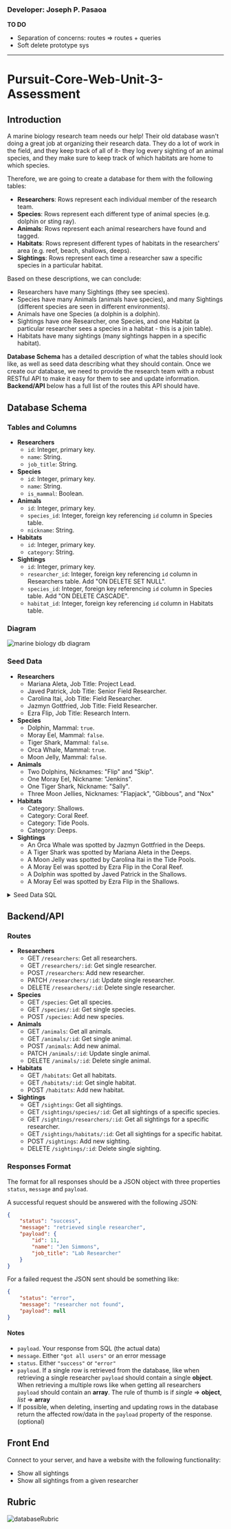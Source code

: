 ### Developer: Joseph P. Pasaoa

**TO DO**

+ Separation of concerns: routes => routes + queries
+ Soft delete prototype sys

---

# Pursuit-Core-Web-Unit-3-Assessment

## Introduction

A marine biology research team needs our help! Their old database wasn't doing a great job at organizing their research data. They do a lot of work in the field, and they keep track of all of it- they log every sighting of an animal species, and they make sure to keep track of which habitats are home to which species.

Therefore, we are going to create a database for them with the following tables:

- **Researchers**: Rows represent each individual member of the research team.
- **Species**: Rows represent each different type of animal species (e.g. dolphin or sting ray).
- **Animals**: Rows represent each animal researchers have found and tagged.
- **Habitats**: Rows represent different types of habitats in the researchers' area (e.g. reef, beach, shallows, deeps).
- **Sightings**: Rows represent each time a researcher saw a specific species in a particular habitat.

Based on these descriptions, we can conclude:

- Researchers have many Sightings (they see species).
- Species have many Animals (animals have species), and many Sightings (different species are seen in different environments).
- Animals have one Species (a dolphin is a dolphin).
- Sightings have one Researcher, one Species, and one Habitat (a particular researcher sees a species in a habitat - this is a join table).
- Habitats have many sightings (many sightings happen in a specific habitat).

**Database Schema** has a detailed description of what the tables should look like, as well as seed data describing what they should contain.
Once we create our database, we need to provide the research team with a robust RESTful API to make it easy for them to see and update information. **Backend/API** below has a full list of the routes this API should have. 

## Database Schema

### Tables and Columns

- **Researchers**
  - `id`: Integer, primary key.
  - `name`: String.
  - `job_title`: String.
- **Species**
  - `id`: Integer, primary key.
  - `name`: String.
  - `is_mammal`: Boolean.
- **Animals**
  - `id`: Integer, primary key.
  - `species_id`: Integer, foreign key referencing `id` column in Species table.
  - `nickname`: String.
- **Habitats**
  - `id`: Integer, primary key.
  - `category`: String.
- **Sightings**
  - `id`: Integer, primary key.
  - `researcher_id`: Integer, foreign key referencing `id` column in Researchers table. Add "ON DELETE SET NULL".
  - `species_id`: Integer, foreign key referencing `id` column in Species table. Add "ON DELETE CASCADE".
  - `habitat_id`: Integer, foreign key referencing `id` column in Habitats table.

### Diagram
![marine biology db diagram](./README_assets/Marine_Biology_DB.png)

### Seed Data

- **Researchers**
  - Mariana Aleta, Job Title: Project Lead.
  - Javed Patrick, Job Title: Senior Field Researcher.
  - Carolina Itai, Job Title: Field Researcher.
  - Jazmyn Gottfried, Job Title: Field Researcher.
  - Ezra Flip, Job Title: Research Intern.
- **Species**
  - Dolphin, Mammal: `true`.
  - Moray Eel, Mammal: `false`.
  - Tiger Shark, Mammal: `false`.
  - Orca Whale, Mammal: `true`.
  - Moon Jelly, Mammal: `false`.
- **Animals**
  - Two Dolphins, Nicknames: "Flip" and "Skip".
  - One Moray Eel, Nickname: "Jenkins".
  - One Tiger Shark, Nickname: "Sally".
  - Three Moon Jellies, Nicknames: "Flapjack", "Gibbous", and "Nox"
- **Habitats**
  - Category: Shallows.
  - Category: Coral Reef.
  - Category: Tide Pools.
  - Category: Deeps.
- **Sightings**
  - An Orca Whale was spotted by Jazmyn Gottfried in the Deeps.
  - A Tiger Shark was spotted by Mariana Aleta in the Deeps.
  - A Moon Jelly was spotted by Carolina Itai in the Tide Pools.
  - A Moray Eel was spotted by Ezra Flip in the Coral Reef.
  - A Dolphin was spotted by Javed Patrick in the Shallows.
  - A Moray Eel was spotted by Ezra Flip in the Shallows.
  
<details>
  <summary>
  Seed Data SQL
  </summary>

```sql
INSERT INTO researchers(name, job_title) VALUES
('Mariana Aleta', 'Project Lead'),
('Javed', 'Senior Field Researcher'),
('Carolina', 'Field Researcher'),
('Jazmyn', 'Field Researcher'),
('Ezra', 'Research Intern')
;

INSERT INTO species(name, is_mammal) VALUES
('Dolphin', true),
('Moray Eel', false),
('Tiger Shark', false),
('Orca Whale', true),
('Moon Jelly', false)
;

INSERT INTO animals(species_id, nickname) VALUES
(1, 'Flip'),    -- Dolphin
(1, 'Skip'),    -- Dolphin
(2, 'Jenkins'), -- Moray El
(3, 'Sally'),   -- Tiger Shark
(5, 'Flapjack'),-- Moon Jelly
(5, 'Gibbous'), -- Moon Jelly
(5, 'Nox')      -- Moon Jelly
;

INSERT INTO habitats(category) VALUES
('Shallows'),
('Coral Reef'),
('Tide Pools'),
('Deeps')
;

INSERT INTO sightings(species_id, researcher_id, habitat_id) VALUES
(4, 4, 4), -- An Orca Whale was spotted by Jazmyn Gottfried in the Deeps.
(3, 1, 4), -- A Tiger Shark was spotted by Mariana Aleta in the Deeps.
(5, 3, 3), -- A Moon Jelly was spotted by Carolina Itai in the Tide Pools.
(2, 5, 2), -- A Moray Eel was spotted by Ezra Flip in the Coral Reef.
(1, 2, 1), -- A Dolphin was spotted by Javed Patrick in the Shallows.
(2, 5, 1)  -- A Moray Eel was spotted by Ezra Flip in the Shallows.
;

```  

</details>

## Backend/API 

### Routes

- **Researchers**
  - GET `/researchers`: Get all researchers.
  - GET `/researchers/:id`: Get single researcher.
  - POST `/researchers`: Add new researcher.
  - PATCH `/researchers/:id`: Update single researcher.
  - DELETE `/researchers/:id`: Delete single researcher.
- **Species**
  - GET `/species`: Get all species.
  - GET `/species/:id`: Get single species.
  - POST `/species`: Add new species.
- **Animals**
  - GET `/animals`: Get all animals.
  - GET `/animals/:id`: Get single animal.
  - POST `/animals`: Add new animal.
  - PATCH `/animals/:id`: Update single animal.
  - DELETE `/animals/:id`: Delete single animal.
- **Habitats**
  - GET `/habitats`: Get all habitats.
  - GET `/habitats/:id`: Get single habitat.
  - POST `/habitats`: Add new habitat.
- **Sightings**
  - GET `/sightings`: Get all sightings.
  - GET `/sightings/species/:id`: Get all sightings of a specific species.
  - GET `/sightings/researchers/:id`: Get all sightings for a specific researcher.
  - GET `/sightings/habitats/:id`: Get all sightings for a specific habitat.
  - POST `/sightings`: Add new sighting.
  - DELETE `/sightings/:id`: Delete single sighting.

### Responses Format

The format for all responses should be a JSON object with three properties `status`, `message` and `payload`.

A successful request should be answered with the following JSON:
```json
{
    "status": "success",                      
    "message": "retrieved single researcher", 
    "payload": {                              
        "id": 11,
        "name": "Jen Simmons",
        "job_title": "Lab Researcher"
    }
}
```

For a failed request the JSON sent should be something like:
```json
{
    "status": "error",
    "message": "researcher not found",
    "payload": null
}
```

#### Notes
* `payload`. Your response from SQL (the actual data)
* `message`. Either `"got all users"` or an error message
* `status`. Either `"success"` or `"error"`
* `payload`. If a single row is retrieved from the database, like when retrieving a single researcher `payload` should contain a single **object**. When retrieving a multiple rows like when getting all researchers `payload` should contain an **array**. The rule of thumb is if _single_ => **object**, _list_ => **array**
* If possible, when deleting, inserting and updating rows in the database return the affected row/data in the `payload` property of the response. (optional)

## Front End

Connect to your server, and have a website with the following functionality:

- Show all sightings
- Show all sightings from a given researcher

## Rubric

![databaseRubric](./README_databaseRubric.png)
